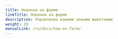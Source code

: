 ```yaml
---
title: Новинки на ферме
linkTitle: Новинки на ферме
description: Управление вашими новыми животными
weight: 20
manualLink: /ru/docs/new-on-farm/
---
```

<script>
  window.location.href = "/ru/docs/new-on-farm/";
</script>
